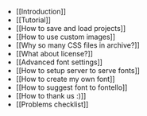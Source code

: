 * [[Introduction]]
* [[Tutorial]]
* [[How to save and load projects]]
* [[How to use custom images]]
* [[Why so many CSS files in archive?]]
* [[What about license?]]
* [[Advanced font settings]]
* [[How to setup server to serve fonts]]
* [[How to create my own font]]
* [[How to suggest font to fontello]]
* [[How to thank us :)]]
* [[Problems checklist]]